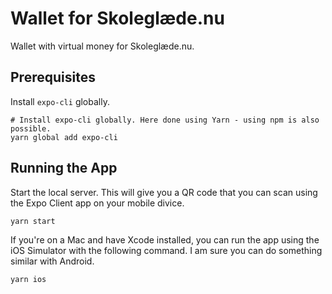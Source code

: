 # Wallet for Skoleglæde.nu

Wallet with virtual money for Skoleglæde.nu.

## Prerequisites

Install `expo-cli` globally.

    # Install expo-cli globally. Here done using Yarn - using npm is also possible.
    yarn global add expo-cli

## Running the App

Start the local server. This will give you a QR code that you can scan using the Expo Client app on your mobile divice.

    yarn start

If you're on a Mac and have Xcode installed, you can run the app using the iOS Simulator with the following command. I am sure you can do something similar with Android.

    yarn ios